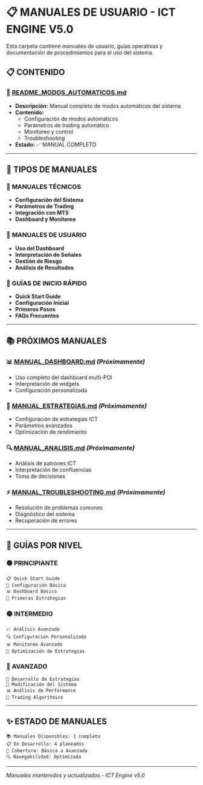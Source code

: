 # 📋 MANUALES DE USUARIO - ICT ENGINE V5.0

Esta carpeta contiene manuales de usuario, guías operativas y documentación de procedimientos para el uso del sistema.

## 📋 **CONTENIDO**

### 🤖 **[README_MODOS_AUTOMATICOS.md](./README_MODOS_AUTOMATICOS.md)**
- **Descripción:** Manual completo de modos automáticos del sistema
- **Contenido:**
  - Configuración de modos automáticos
  - Parámetros de trading automático  
  - Monitoreo y control
  - Troubleshooting
- **Estado:** ✅ MANUAL COMPLETO

---

## 🎯 **TIPOS DE MANUALES**

### 🔧 **MANUALES TÉCNICOS**
- **Configuración del Sistema**
- **Parámetros de Trading**  
- **Integración con MT5**
- **Dashboard y Monitoreo**

### 👥 **MANUALES DE USUARIO**
- **Uso del Dashboard**
- **Interpretación de Señales**
- **Gestión de Riesgo**
- **Análisis de Resultados**

### 🚀 **GUÍAS DE INICIO RÁPIDO**
- **Quick Start Guide**
- **Configuración Inicial**
- **Primeros Pasos**
- **FAQs Frecuentes**

---

## 📚 **PRÓXIMOS MANUALES**

### 📊 **[MANUAL_DASHBOARD.md](./MANUAL_DASHBOARD.md)** *(Próximamente)*
- Uso completo del dashboard multi-POI
- Interpretación de widgets
- Configuración personalizada

### 🎯 **[MANUAL_ESTRATEGIAS.md](./MANUAL_ESTRATEGIAS.md)** *(Próximamente)*
- Configuración de estrategias ICT
- Parámetros avanzados
- Optimización de rendimiento

### 🔍 **[MANUAL_ANALISIS.md](./MANUAL_ANALISIS.md)** *(Próximamente)*
- Análisis de patrones ICT
- Interpretación de confluencias
- Toma de decisiones

### ⚡ **[MANUAL_TROUBLESHOOTING.md](./MANUAL_TROUBLESHOOTING.md)** *(Próximamente)*
- Resolución de problemas comunes
- Diagnóstico del sistema
- Recuperación de errores

---

## 🎯 **GUÍAS POR NIVEL**

### 🟢 **PRINCIPIANTE**
```
📋 Quick Start Guide
🔧 Configuración Básica  
📊 Dashboard Básico
🎯 Primeras Estrategias
```

### 🟡 **INTERMEDIO**
```
📈 Análisis Avanzado
🔍 Configuración Personalizada
📊 Monitoreo Avanzado  
🎯 Optimización de Estrategias
```

### 🔴 **AVANZADO**
```
🚀 Desarrollo de Estrategias
🔧 Modificación del Sistema
📊 Análisis de Performance
🎯 Trading Algorítmico
```

---

## ✨ **ESTADO DE MANUALES**

```
📚 Manuales Disponibles: 1 completo
📋 En Desarrollo: 4 planeados
🎯 Cobertura: Básica a Avanzada
🔍 Navegabilidad: Optimizada
```

---

*Manuales mantenidos y actualizados - ICT Engine v5.0*
